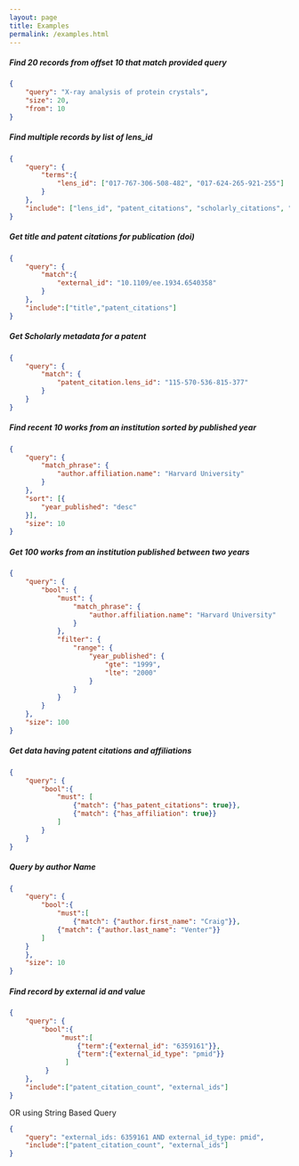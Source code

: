 ```yaml
---
layout: page
title: Examples
permalink: /examples.html
---
```

##### Find 20 records from offset 10 that match provided query
```json
{
    "query": "X-ray analysis of protein crystals",
    "size": 20,
    "from": 10
}
```

##### Find multiple records by list of lens_id
```json
{
    "query": {
        "terms":{
            "lens_id": ["017-767-306-508-482", "017-624-265-921-255"]
        }
    },
    "include": ["lens_id", "patent_citations", "scholarly_citations", "references"]
}
```

##### Get title and patent citations for publication (doi)
```json
{
    "query": {
    	"match":{
    		"external_id": "10.1109/ee.1934.6540358"
    	}
    },
    "include":["title","patent_citations"]
}
```
##### Get Scholarly metadata for a patent
```json
{
	"query": {
		"match": {
			"patent_citation.lens_id": "115-570-536-815-377"
		}
	}
}
```

##### Find recent 10 works from an institution sorted by published year

```json
{
	"query": {
		"match_phrase": {
			"author.affiliation.name": "Harvard University"
		}
	},
	"sort": [{
		"year_published": "desc"
	}],
	"size": 10
}
```

##### Get 100 works from an institution published between two years
```json
{
	"query": {
		"bool": {
			"must": {
				"match_phrase": {
					"author.affiliation.name": "Harvard University"
				}
			},
			"filter": {
				"range": {
					"year_published": {
						"gte": "1999",
						"lte": "2000"
					}
				}
			}
		}
	},
	"size": 100
}
```

##### Get data having patent citations and affiliations
```json
{
    "query": {
        "bool":{
            "must": [
                {"match": {"has_patent_citations": true}},
                {"match": {"has_affiliation": true}}
            ]
        }
    }
}
```

##### Query by author Name

```json
{
    "query": {
    	"bool":{
    		"must":[
    			{"match": {"author.first_name": "Craig"}},
			{"match": {"author.last_name": "Venter"}}
		]	
	}
    },
    "size": 10
}
```

##### Find record by external id and value
```json
{
    "query": {
        "bool":{
             "must":[
                 {"term":{"external_id": "6359161"}},
                 {"term":{"external_id_type": "pmid"}}
              ]
         }
    },
    "include":["patent_citation_count", "external_ids"]
}
```

OR using String Based Query

```json
{
    "query": "external_ids: 6359161 AND external_id_type: pmid",
    "include":["patent_citation_count", "external_ids"]
}
```
